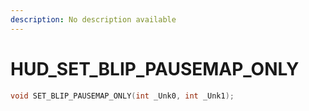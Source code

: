 ```yaml
---
description: No description available 
---
```


# HUD\_SET_BLIP_PAUSEMAP_ONLY

```cpp
void SET_BLIP_PAUSEMAP_ONLY(int _Unk0, int _Unk1);
```